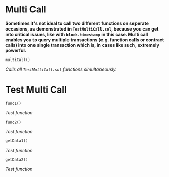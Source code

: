 # Multi Call
**Sometimes it's not ideal to call two different functions on seperate occasions, as demonstrated in `TestMultiCall.sol`, because you can get into critical issues, like with `block.timestamp` in this case. Multi call enables you to query multiple transactions (e.g. function calls or contract calls) into one single transaction which is, in cases like such, extremely powerful.**

```
multiCall()
```
*Calls all `TestMultiCall.sol` functions simultaneously.*

# Test Multi Call

```
func1()
```
*Test function*

```
func2()
```
*Test function*

```
getData1()
```
*Test function*

```
getData2()
```
*Test function*

